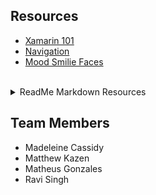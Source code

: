 ## Resources ##

* [Xamarin 101](https://www.youtube.com/watch?v=93ZU6j59wL4)
* [Navigation](https://developer.xamarin.com/guides/xamarin-forms/xaml/xaml-basics/getting_started_with_xaml/)
* [Mood Smilie Faces](https://developer.xamarin.com/guides/ios/tvos/user-interface/buttons/)

<br>

<details>
  <summary>ReadMe Markdown Resources</summary>
  <p>
  <https://github.com/tchapi/markdown-cheatsheet/blob/master/README.md>
  <br>
  <https://gist.github.com/jxson/1784669>
  <br>
  <https://github.com/adam-p/markdown-here/wiki/Markdown-Cheatsheet>
  </p>
</details>

## Team Members ##
* Madeleine Cassidy
* Matthew Kazen
* Matheus Gonzales
* Ravi Singh
